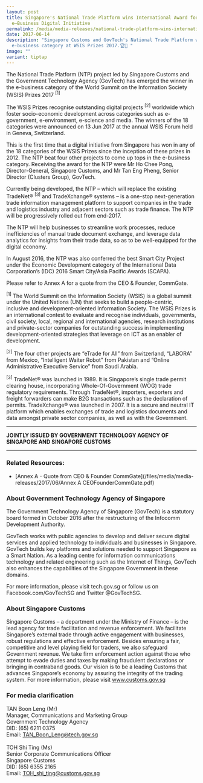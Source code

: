 ```yaml
---
layout: post
title: Singapore's National Trade Platform wins International Award for best
  e–Business Digital Initiative
permalink: /media/media-releases/national-trade-platform-wins-international-award-best-e-business-initiative/
date: 2017-06-14
description: "Singapore Customs and GovTech's National Trade Platform wins the
  e-business category at WSIS Prizes 2017.🏆🚚 "
image: ""
variant: tiptap
---
```

The National Trade Platform (NTP) project led by Singapore Customs and the Government Technology Agency (GovTech) has emerged the winner in the e-business category of the World Summit on the Information Society (WSIS) Prizes 2017 <sup>[1]</sup>

The WSIS Prizes recognise outstanding digital projects <sup>[2]</sup> worldwide which foster socio-economic development across categories such as e-government, e-environment, e-science and media. The winners of the 18 categories were announced on 13 Jun 2017 at the annual WSIS Forum held in Geneva, Switzerland.

This is the first time that a digital initiative from Singapore has won in any of the 18 categories of the WSIS Prizes since the inception of these prizes in 2012. The NTP beat four other projects to come up tops in the e-business category. Receiving the award for the NTP were Mr Ho Chee Pong, Director-General, Singapore Customs, and Mr Tan Eng Pheng, Senior Director (Clusters Group), GovTech.

Currently being developed, the NTP – which will replace the existing TradeNet® <sup>[3]</sup> and TradeXchange® systems – is a one-stop next-generation trade information management platform to support companies in the trade and logistics industry and adjacent sectors such as trade finance. The NTP will be progressively rolled out from end-2017.

The NTP will help businesses to streamline work processes, reduce inefficiencies of manual trade document exchange, and leverage data analytics for insights from their trade data, so as to be well-equipped for the digital economy.

In August 2016, the NTP was also conferred the best Smart City Project under the Economic Development category of the International Data Corporation’s (IDC) 2016 Smart City/Asia Pacific Awards (SCAPA).

Please refer to Annex A for a quote from the CEO &amp; Founder, CommGate.

<sup>[1]</sup> The World Summit on the Information Society (WSIS) is a global summit under the United Nations (UN) that seeks to build a people-centric, inclusive and development-oriented Information Society. The WSIS Prizes is an international contest to evaluate and recognise individuals, governments, civil society, local, regional and international agencies, research institutions and private-sector companies for outstanding success in implementing development-oriented strategies that leverage on ICT as an enabler of development.

<sup>[2]</sup> The four other projects are “eTrade for All” from Switzerland, “LABORA” from Mexico, “Intelligent Waiter Robot” from Pakistan and “Online Administrative Executive Service” from Saudi Arabia.

<sup>[3]</sup> TradeNet® was launched in 1989. It is Singapore’s single trade permit clearing house, incorporating Whole-Of-Government (WOG) trade regulatory requirements. Through TradeNet®, importers, exporters and freight forwarders can make B2G transactions such as the declaration of permits. TradeXchange® was launched in 2007. It is a secure and neutral IT platform which enables exchanges of trade and logistics documents and data amongst private sector companies, as well as with the Government.

---

**JOINTLY ISSUED BY GOVERNMENT TECHNOLOGY AGENCY OF SINGAPORE AND SINGAPORE CUSTOMS**

---

### **Related Resources:**
* [Annex A - Quote from CEO &amp; Founder CommGate](/files/media/media-releases/2017/06/Annex A CEOFounderCommGate.pdf)


### **About Government Technology Agency of Singapore**
The Government Technology Agency of Singapore (GovTech) is a statutory board formed in October 2016 after the restructuring of the Infocomm Development Authority.

GovTech works with public agencies to develop and deliver secure digital services and applied technology to individuals and businesses in Singapore. GovTech builds key platforms and solutions needed to support Singapore as a Smart Nation. As a leading centre for information communications technology and related engineering such as the Internet of Things, GovTech also enhances the capabilities of the Singapore Government in these domains.

For more information, please visit tech.gov.sg or follow us on Facebook.com/GovTechSG and Twitter @GovTechSG.

### **About Singapore Customs**
Singapore Customs – a department under the Ministry of Finance – is the lead agency for trade facilitation and revenue enforcement. We facilitate Singapore’s external trade through active engagement with businesses, robust regulations and effective enforcement. Besides ensuring a fair, competitive and level playing field for traders, we also safeguard Government revenue. We take firm enforcement action against those who attempt to evade duties and taxes by making fraudulent declarations or bringing in contraband goods. Our vision is to be a leading Customs that advances Singapore’s economy by assuring the integrity of the trading system. For more information, please visit www.customs.gov.sg

### **For media clarification**
TAN Boon Leng (Mr)
<br>Manager, Communications and Marketing Group
<br>Government Technology Agency
<br>DID: (65) 6211 0375
<br>Email: TAN_Boon_Leng@tech.gov.sg
<br>
<br>TOH Shi Ting (Ms)
<br>Senior Corporate Communications Officer
<br>Singapore Customs
<br>DID: (65) 6355 2165 
<br>Email: TOH_shi_ting@customs.gov.sg